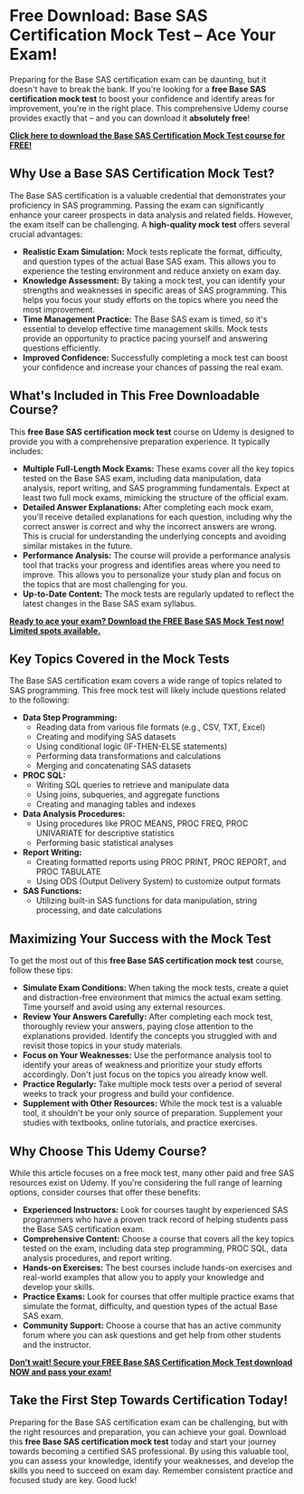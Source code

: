 # Free Download: Base SAS Certification Mock Test – Ace Your Exam!

Preparing for the Base SAS certification exam can be daunting, but it doesn't have to break the bank. If you're looking for a **free Base SAS certification mock test** to boost your confidence and identify areas for improvement, you're in the right place. This comprehensive Udemy course provides exactly that – and you can download it **absolutely free**!

[**Click here to download the Base SAS Certification Mock Test course for FREE!**](https://udemywork.com/base-sas-certification-mock-test)

## Why Use a Base SAS Certification Mock Test?

The Base SAS certification is a valuable credential that demonstrates your proficiency in SAS programming. Passing the exam can significantly enhance your career prospects in data analysis and related fields. However, the exam itself can be challenging. A **high-quality mock test** offers several crucial advantages:

*   **Realistic Exam Simulation:** Mock tests replicate the format, difficulty, and question types of the actual Base SAS exam. This allows you to experience the testing environment and reduce anxiety on exam day.
*   **Knowledge Assessment:** By taking a mock test, you can identify your strengths and weaknesses in specific areas of SAS programming. This helps you focus your study efforts on the topics where you need the most improvement.
*   **Time Management Practice:** The Base SAS exam is timed, so it's essential to develop effective time management skills. Mock tests provide an opportunity to practice pacing yourself and answering questions efficiently.
*   **Improved Confidence:** Successfully completing a mock test can boost your confidence and increase your chances of passing the real exam.

## What's Included in This Free Downloadable Course?

This **free Base SAS certification mock test** course on Udemy is designed to provide you with a comprehensive preparation experience. It typically includes:

*   **Multiple Full-Length Mock Exams:** These exams cover all the key topics tested on the Base SAS exam, including data manipulation, data analysis, report writing, and SAS programming fundamentals. Expect at least two full mock exams, mimicking the structure of the official exam.
*   **Detailed Answer Explanations:** After completing each mock exam, you'll receive detailed explanations for each question, including why the correct answer is correct and why the incorrect answers are wrong. This is crucial for understanding the underlying concepts and avoiding similar mistakes in the future.
*   **Performance Analysis:** The course will provide a performance analysis tool that tracks your progress and identifies areas where you need to improve. This allows you to personalize your study plan and focus on the topics that are most challenging for you.
*   **Up-to-Date Content:** The mock tests are regularly updated to reflect the latest changes in the Base SAS exam syllabus.

[**Ready to ace your exam? Download the FREE Base SAS Mock Test now! Limited spots available.**](https://udemywork.com/base-sas-certification-mock-test)

## Key Topics Covered in the Mock Tests

The Base SAS certification exam covers a wide range of topics related to SAS programming. This free mock test will likely include questions related to the following:

*   **Data Step Programming:**
    *   Reading data from various file formats (e.g., CSV, TXT, Excel)
    *   Creating and modifying SAS datasets
    *   Using conditional logic (IF-THEN-ELSE statements)
    *   Performing data transformations and calculations
    *   Merging and concatenating SAS datasets
*   **PROC SQL:**
    *   Writing SQL queries to retrieve and manipulate data
    *   Using joins, subqueries, and aggregate functions
    *   Creating and managing tables and indexes
*   **Data Analysis Procedures:**
    *   Using procedures like PROC MEANS, PROC FREQ, PROC UNIVARIATE for descriptive statistics
    *   Performing basic statistical analyses
*   **Report Writing:**
    *   Creating formatted reports using PROC PRINT, PROC REPORT, and PROC TABULATE
    *   Using ODS (Output Delivery System) to customize output formats
*   **SAS Functions:**
    *   Utilizing built-in SAS functions for data manipulation, string processing, and date calculations

## Maximizing Your Success with the Mock Test

To get the most out of this **free Base SAS certification mock test** course, follow these tips:

*   **Simulate Exam Conditions:** When taking the mock tests, create a quiet and distraction-free environment that mimics the actual exam setting. Time yourself and avoid using any external resources.
*   **Review Your Answers Carefully:** After completing each mock test, thoroughly review your answers, paying close attention to the explanations provided. Identify the concepts you struggled with and revisit those topics in your study materials.
*   **Focus on Your Weaknesses:** Use the performance analysis tool to identify your areas of weakness and prioritize your study efforts accordingly. Don't just focus on the topics you already know well.
*   **Practice Regularly:** Take multiple mock tests over a period of several weeks to track your progress and build your confidence.
*   **Supplement with Other Resources:** While the mock test is a valuable tool, it shouldn't be your only source of preparation. Supplement your studies with textbooks, online tutorials, and practice exercises.

## Why Choose This Udemy Course?

While this article focuses on a free mock test, many other paid and free SAS resources exist on Udemy. If you're considering the full range of learning options, consider courses that offer these benefits:

*   **Experienced Instructors:** Look for courses taught by experienced SAS programmers who have a proven track record of helping students pass the Base SAS certification exam.
*   **Comprehensive Content:** Choose a course that covers all the key topics tested on the exam, including data step programming, PROC SQL, data analysis procedures, and report writing.
*   **Hands-on Exercises:** The best courses include hands-on exercises and real-world examples that allow you to apply your knowledge and develop your skills.
*   **Practice Exams:** Look for courses that offer multiple practice exams that simulate the format, difficulty, and question types of the actual Base SAS exam.
*   **Community Support:** Choose a course that has an active community forum where you can ask questions and get help from other students and the instructor.

[**Don't wait! Secure your FREE Base SAS Certification Mock Test download NOW and pass your exam!**](https://udemywork.com/base-sas-certification-mock-test)

## Take the First Step Towards Certification Today!

Preparing for the Base SAS certification exam can be challenging, but with the right resources and preparation, you can achieve your goal. Download this **free Base SAS certification mock test** today and start your journey towards becoming a certified SAS professional. By using this valuable tool, you can assess your knowledge, identify your weaknesses, and develop the skills you need to succeed on exam day. Remember consistent practice and focused study are key. Good luck!
